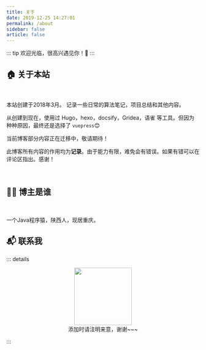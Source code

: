 ```yaml
---
title: 关于
date: 2019-12-25 14:27:01
permalink: /about
sidebar: false
article: false
---
```


::: tip
欢迎光临，很高兴遇见你！🤝
:::
<br/>

## 🏠 关于本站

<br/>

本站创建于2018年3月。 记录一些日常的算法笔记，项目总结和其他内容。

从创建到现在，使用过 Hugo，hexo，docsify，Gridea，语雀 等工具。但因为种种原因，最终还是选择了 `vuepress`😊

当前博客部分内容正在迁移中，敬请期待！



此博客所有内容的作用均为**记录**。由于能力有限，难免会有错误。如果有错可以在评论区指出。感谢！

<br/>

## 👨‍💻 博主是谁

<br/>

一个Java程序猿，陕西人，现居重庆。
<br>

## 📬 联系我

::: details

<center><img src="/img/qr.jpg" width = "150" height = "150"/></center>
<center>添加时请注明来意，谢谢~~~</center>

:::

<br/>

<!-- 小熊猫
<img src="/img/panda-waving.png" class="panda no-zoom" style="width: 130px;height: 115px;opacity: 0.8;margin-bottom: -4px;padding-bottom:0;position: fixed;bottom: 0;left: 0.5rem;z-index: 1;">  -->


